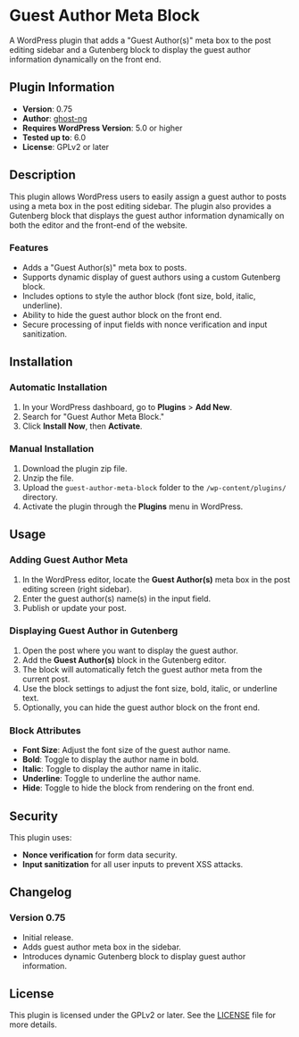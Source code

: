 # Guest Author Meta Block

A WordPress plugin that adds a "Guest Author(s)" meta box to the post editing sidebar and a Gutenberg block to display the guest author information dynamically on the front end.

## Plugin Information

- **Version**: 0.75
- **Author**: [ghost-ng](https://yourwebsite.com)
- **Requires WordPress Version**: 5.0 or higher
- **Tested up to**: 6.0
- **License**: GPLv2 or later

## Description

This plugin allows WordPress users to easily assign a guest author to posts using a meta box in the post editing sidebar. The plugin also provides a Gutenberg block that displays the guest author information dynamically on both the editor and the front-end of the website.

### Features

- Adds a "Guest Author(s)" meta box to posts.
- Supports dynamic display of guest authors using a custom Gutenberg block.
- Includes options to style the author block (font size, bold, italic, underline).
- Ability to hide the guest author block on the front end.
- Secure processing of input fields with nonce verification and input sanitization.

## Installation

### Automatic Installation

1. In your WordPress dashboard, go to **Plugins** > **Add New**.
2. Search for "Guest Author Meta Block."
3. Click **Install Now**, then **Activate**.

### Manual Installation

1. Download the plugin zip file.
2. Unzip the file.
3. Upload the `guest-author-meta-block` folder to the `/wp-content/plugins/` directory.
4. Activate the plugin through the **Plugins** menu in WordPress.

## Usage

### Adding Guest Author Meta

1. In the WordPress editor, locate the **Guest Author(s)** meta box in the post editing screen (right sidebar).
2. Enter the guest author(s) name(s) in the input field.
3. Publish or update your post.

### Displaying Guest Author in Gutenberg

1. Open the post where you want to display the guest author.
2. Add the **Guest Author(s)** block in the Gutenberg editor.
3. The block will automatically fetch the guest author meta from the current post.
4. Use the block settings to adjust the font size, bold, italic, or underline text.
5. Optionally, you can hide the guest author block on the front end.

### Block Attributes

- **Font Size**: Adjust the font size of the guest author name.
- **Bold**: Toggle to display the author name in bold.
- **Italic**: Toggle to display the author name in italic.
- **Underline**: Toggle to underline the author name.
- **Hide**: Toggle to hide the block from rendering on the front end.

## Security

This plugin uses:
- **Nonce verification** for form data security.
- **Input sanitization** for all user inputs to prevent XSS attacks.

## Changelog

### Version 0.75

- Initial release.
- Adds guest author meta box in the sidebar.
- Introduces dynamic Gutenberg block to display guest author information.

## License

This plugin is licensed under the GPLv2 or later. See the [LICENSE](https://www.gnu.org/licenses/gpl-2.0.html) file for more details.

